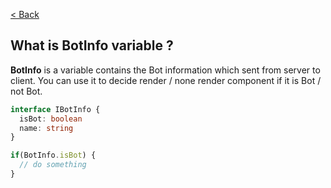 [< Back](../README.md)

## What is BotInfo variable ?

<p><b>BotInfo</b> is a variable contains the Bot information which sent from server to client. You can use it to decide render / none render component if it is Bot / not Bot.</p>

```typescript
interface IBotInfo {
  isBot: boolean
  name: string
}
```

```typescript
if(BotInfo.isBot) {
  // do something
}
```
